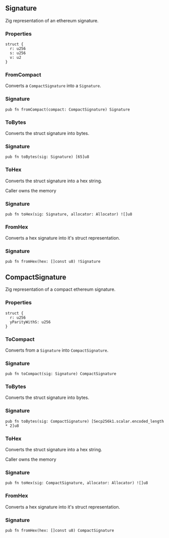 ## Signature

Zig representation of an ethereum signature.

### Properties

```zig
struct {
  r: u256
  s: u256
  v: u2
}
```

### FromCompact
Converts a `CompactSignature` into a `Signature`.

### Signature

```zig
pub fn fromCompact(compact: CompactSignature) Signature
```

### ToBytes
Converts the struct signature into bytes.

### Signature

```zig
pub fn toBytes(sig: Signature) [65]u8
```

### ToHex
Converts the struct signature into a hex string.

Caller owns the memory

### Signature

```zig
pub fn toHex(sig: Signature, allocator: Allocator) ![]u8
```

### FromHex
Converts a hex signature into it's struct representation.

### Signature

```zig
pub fn fromHex(hex: []const u8) !Signature
```

## CompactSignature

Zig representation of a compact ethereum signature.

### Properties

```zig
struct {
  r: u256
  yParityWithS: u256
}
```

### ToCompact
Converts from a `Signature` into `CompactSignature`.

### Signature

```zig
pub fn toCompact(sig: Signature) CompactSignature
```

### ToBytes
Converts the struct signature into bytes.

### Signature

```zig
pub fn toBytes(sig: CompactSignature) [Secp256k1.scalar.encoded_length * 2]u8
```

### ToHex
Converts the struct signature into a hex string.

Caller owns the memory

### Signature

```zig
pub fn toHex(sig: CompactSignature, allocator: Allocator) ![]u8
```

### FromHex
Converts a hex signature into it's struct representation.

### Signature

```zig
pub fn fromHex(hex: []const u8) CompactSignature
```

